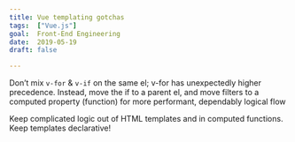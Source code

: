 ```yaml
---
title: Vue templating gotchas
tags:  ["Vue.js"]
goal:  Front-End Engineering
date:  2019-05-19
draft: false

---
```

Don’t mix `v-for` & `v-if` on the same el; v-for has unexpectedly higher precedence. Instead, move the if to a parent el, and move filters to a computed property (function) for more performant, dependably logical flow

Keep complicated logic out of HTML templates and in computed functions. Keep templates declarative!

